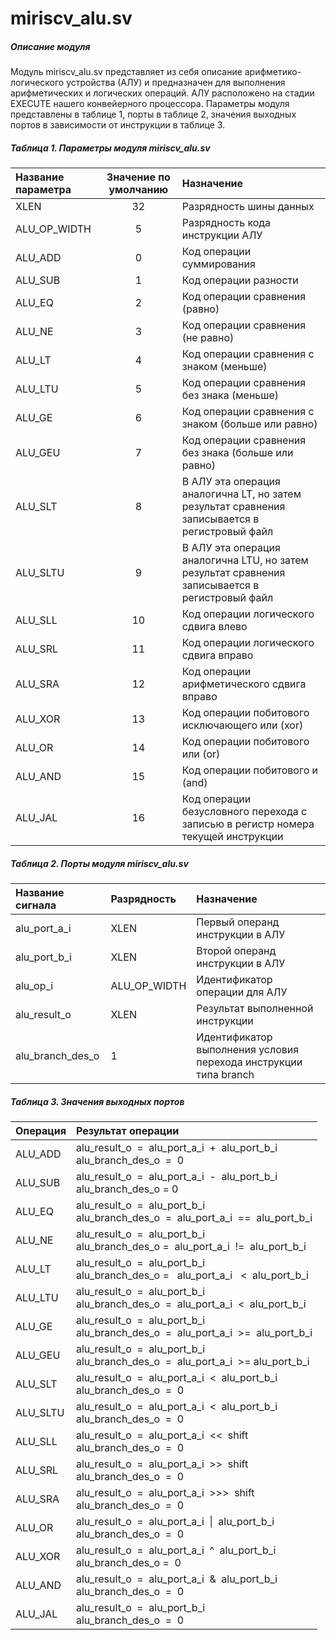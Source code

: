 # miriscv_alu.sv #

##### Описание модуля ######
Модуль miriscv_alu.sv представляет из себя описание арифметико-логического устройства (АЛУ) и предназначен для выполнения арифметических и логических операций. АЛУ расположено на стадии EXECUTE нашего конвейерного процессора. Параметры модуля представлены в таблице 1, порты в таблице 2, значения выходных портов в зависимости от инструкции в таблице 3.
  


##### Таблица 1. Параметры модуля miriscv_alu.sv #####
| Название параметра | Значение по умолчанию | Назначение             |
|:-|:--------:|:---|
|XLEN                |         32            | Разрядность шины данных|
|ALU_OP_WIDTH        |         5             | Разрядность кода инструкции АЛУ|                    
|ALU_ADD             |         0             | Код операции суммирования| 
|ALU_SUB             |         1             | Код операции разности|      
|ALU_EQ              |         2             | Код операции сравнения (равно)|  
|ALU_NE              |         3             | Код операции сравнения (не равно)|                                                                                                                              
|ALU_LT              |         4             | Код операции сравнения с знаком  (меньше)| 
|ALU_LTU             |         5             | Код операции сравнения без знака (меньше)|                                
|ALU_GE              |         6             | Код операции сравнения с знаком  (больше или равно)| 
|ALU_GEU             |         7             | Код операции сравнения без знака (больше или равно)|
|ALU_SLT             |         8             | В АЛУ эта операция аналогична LT, но затем результат сравнения записывается в регистровый файл|                                                        
|ALU_SLTU            |         9             | В АЛУ эта операция аналогична LTU, но затем результат сравнения записывается в регистровый файл| 
|ALU_SLL             |         10            | Код операции логического сдвига влево|
|ALU_SRL             |         11            | Код операции логического сдвига вправо|
|ALU_SRA             |         12            | Код операции арифметического сдвига вправо|
|ALU_XOR             |         13            | Код операции побитового исключающего или (xor)|
|ALU_OR              |         14            | Код операции побитового или (or)|
|ALU_AND             |         15            | Код операции побитового и (and)|
|ALU_JAL             |         16            | Код операции безусловного перехода с записью в регистр номера текущей инструкции|  
  
  
  
  
##### Таблица 2. Порты модуля miriscv_alu.sv #####
| Название сигнала      | Разрядность | Назначение                                    |
|:-|:--------|:---|
|alu_port_a_i           | XLEN        | Первый операнд инструкции в АЛУ|                                                                                    
|alu_port_b_i           | XLEN        | Второй операнд инструкции в АЛУ|                    
|alu_op_i               | ALU_OP_WIDTH| Идентификатор операции для АЛУ|                                    
|alu_result_o           | XLEN        | Результат выполненной инструкции|                                 
|alu_branch_des_o       | 1           | Идентификатор выполнения условия перехода инструкции типа branch|    
      
  
  
##### Таблица 3. Значения выходных портов #####
| Операция              |                                     Результат операции                                                     |   
|:-|:--------|
|ALU_ADD                |  alu_result_o&nbsp; = &nbsp;alu_port_a_i&nbsp; + &nbsp;alu_port_b_i <br>  alu_branch_des_o&nbsp; =&nbsp;  0                                    |                                                                                    
|ALU_SUB                |   alu_result_o&nbsp; = &nbsp;alu_port_a_i&nbsp; - &nbsp;alu_port_b_i <br> alu_branch_des_o&nbsp;=&nbsp;0|                                                                                                                                                                     
|ALU_EQ                 |   alu_result_o&nbsp; = &nbsp;alu_port_b_i <br> alu_branch_des_o&nbsp; =  &nbsp;alu_port_a_i&nbsp;  ==&nbsp;  alu_port_b_i                      |                                    
|ALU_NE                 |   alu_result_o&nbsp; =&nbsp; alu_port_b_i <br> alu_branch_des_o&nbsp;=&nbsp; alu_port_a_i&nbsp;  != &nbsp;alu_port_b_i                      |                                 
|ALU_LT                 |   alu_result_o&nbsp; = &nbsp;alu_port_b_i <br> alu_branch_des_o&nbsp;= &nbsp; alu_port_a_i &nbsp; <&nbsp;   alu_port_b_i                      |
|ALU_LTU                |   alu_result_o&nbsp; =&nbsp; alu_port_b_i <br> alu_branch_des_o&nbsp; =&nbsp;  alu_port_a_i&nbsp;  <&nbsp;   alu_port_b_i                      |  
|ALU_GE                 |   alu_result_o&nbsp; =&nbsp; alu_port_b_i <br> alu_branch_des_o&nbsp; =&nbsp;  alu_port_a_i&nbsp;  >=&nbsp;  alu_port_b_i                      | 
|ALU_GEU                |   alu_result_o&nbsp; =&nbsp; alu_port_b_i <br> alu_branch_des_o&nbsp; =&nbsp;  alu_port_a_i&nbsp;  >=  alu_port_b_i                      |
|ALU_SLT                |   alu_result_o&nbsp; =&nbsp; alu_port_a_i&nbsp;  <&nbsp;   alu_port_b_i <br> alu_branch_des_o&nbsp; =&nbsp;  0                                 |
|ALU_SLTU               |   alu_result_o&nbsp; =&nbsp; alu_port_a_i&nbsp;  <&nbsp;   alu_port_b_i <br> alu_branch_des_o&nbsp; =&nbsp;  0                                 |
|ALU_SLL                |   alu_result_o&nbsp; =&nbsp; alu_port_a_i&nbsp; <<&nbsp;  shift <br> alu_branch_des_o&nbsp; =&nbsp;  0                                      |
|ALU_SRL                |   alu_result_o&nbsp; =&nbsp; alu_port_a_i&nbsp; >>&nbsp;  shift <br> alu_branch_des_o&nbsp; =&nbsp;  0                                      |
|ALU_SRA                |   alu_result_o&nbsp; =&nbsp; alu_port_a_i&nbsp; >>>&nbsp; shift <br> alu_branch_des_o&nbsp; =&nbsp;  0                                     | 
|ALU_OR                 |   alu_result_o&nbsp; =&nbsp; alu_port_a_i&nbsp; \|&nbsp; alu_port_b_i <br> alu_branch_des_o&nbsp; =&nbsp;  0                                     | 
|ALU_XOR                |   alu_result_o&nbsp; =&nbsp; alu_port_a_i &nbsp;^&nbsp; alu_port_b_i  <br> alu_branch_des_o&nbsp;=&nbsp;  0                               |
|ALU_AND                |   alu_result_o&nbsp; =&nbsp; alu_port_a_i&nbsp; &&nbsp; alu_port_b_i      <br> alu_branch_des_o&nbsp; =&nbsp;  0                              |
|ALU_JAL                |   alu_result_o&nbsp; =&nbsp; alu_port_b_i                     <br> alu_branch_des_o&nbsp; =&nbsp;  0                              |
  
  
  
  
  
